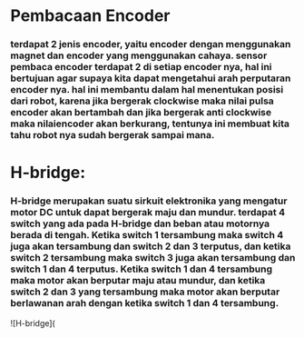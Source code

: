 # Pembacaan Encoder 
### terdapat 2 jenis encoder, yaitu encoder dengan menggunakan magnet dan encoder yang menggunakan cahaya. sensor pembaca encoder terdapat 2 di setiap encoder nya, hal ini bertujuan agar supaya kita dapat mengetahui arah perputaran encoder nya. hal ini membantu dalam hal menentukan posisi dari robot, karena jika bergerak clockwise maka nilai pulsa encoder akan bertambah dan jika bergerak anti clockwise maka nilaiencoder akan berkurang, tentunya ini membuat kita tahu robot nya sudah bergerak sampai mana.

# H-bridge:
### H-bridge merupakan suatu sirkuit elektronika yang mengatur motor DC untuk dapat bergerak maju dan mundur. terdapat 4 switch yang ada pada H-bridge dan beban atau motornya berada di tengah. Ketika switch 1 tersambung maka switch 4 juga akan tersambung dan switch 2 dan 3 terputus, dan ketika switch 2 tersambung maka switch 3 juga akan tersambung dan switch 1 dan 4 terputus. Ketika switch 1 dan 4 tersambung maka motor akan berputar maju atau mundur, dan ketika switch 2 dan 3 yang tersambung maka motor akan berputar berlawanan arah dengan ketika switch 1 dan 4 tersambung.
![H-bridge](
